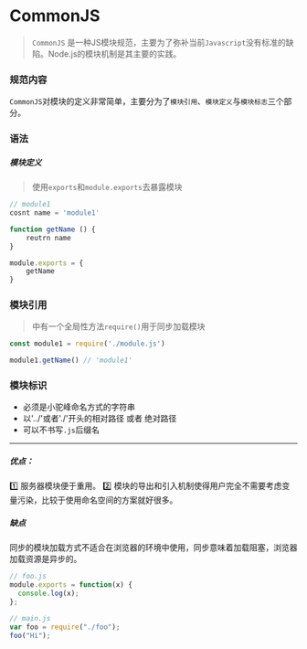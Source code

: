 # CommonJS

> `CommonJS` 是一种JS模块规范，主要为了弥补当前`Javascript`没有标准的缺陷。Node.js的模块机制是其主要的实践。

### 规范内容
`CommonJS`对模块的定义非常简单，主要分为了`模块引用`、`模块定义`与`模块标志`三个部分。
### 语法

##### 模块定义
> 使用`exports`和`module.exports`去暴露模块

```js
// module1
cosnt name = 'module1'

function getName () {
    reutrn name
}

module.exports = {
    getName
}
```

### 模块引用
> 中有一个全局性方法`require()`用于同步加载模块
```js
const module1 = require('./module.js')

module1.getName() // 'module1'
```

### 模块标识
* 必须是小驼峰命名方式的字符串
* 以'../'或者'./'开头的相对路径 或者 绝对路径
* 可以不书写`.js`后缀名

___
##### 优点：
1️⃣ 服务器模块便于重用。
2️⃣ 模块的导出和引入机制使得用户完全不需要考虑变量污染，比较于使用命名空间的方案就好很多。

##### 缺点
同步的模块加载方式不适合在浏览器的环境中使用，同步意味着加载阻塞，浏览器加载资源是异步的。
```js
// foo.js
module.exports = function(x) {
  console.log(x);
};

// main.js
var foo = require("./foo");
foo("Hi");
```